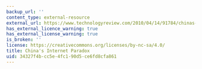 ```yaml
---
backup_url: ''
content_type: external-resource
external_url: https://www.technologyreview.com/2010/04/14/91784/chinas-internet-paradox/
has_external_licence_warning: true
has_external_license_warning: true
is_broken: ''
license: https://creativecommons.org/licenses/by-nc-sa/4.0/
title: China's Internet Paradox
uid: 34327f4b-cc5e-4fc1-90d5-ce6fd8cfa861
---
```

